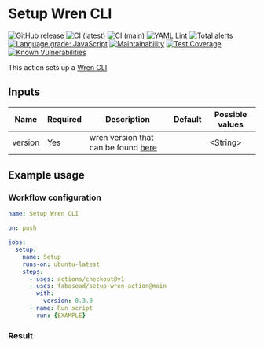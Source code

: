 # Setup Wren CLI

![GitHub release](https://img.shields.io/github/v/release/fabasoad/setup-wren-action?include_prereleases) ![CI (latest)](https://github.com/fabasoad/setup-wren-action/workflows/CI%20(latest)/badge.svg) ![CI (main)](https://github.com/fabasoad/setup-wren-action/workflows/CI%20(main)/badge.svg) ![YAML Lint](https://github.com/fabasoad/setup-wren-action/workflows/YAML%20Lint/badge.svg) [![Total alerts](https://img.shields.io/lgtm/alerts/g/fabasoad/setup-wren-action.svg?logo=lgtm&logoWidth=18)](https://lgtm.com/projects/g/fabasoad/setup-wren-action/alerts/) [![Language grade: JavaScript](https://img.shields.io/lgtm/grade/javascript/g/fabasoad/setup-wren-action.svg?logo=lgtm&logoWidth=18)](https://lgtm.com/projects/g/fabasoad/setup-wren-action/context:javascript) [![Maintainability](https://api.codeclimate.com/v1/badges/e259e98506d3691ab916/maintainability)](https://codeclimate.com/github/fabasoad/setup-wren-action/maintainability) [![Test Coverage](https://api.codeclimate.com/v1/badges/b49fa7426cb26ac028a9/test_coverage)](https://codeclimate.com/github/fabasoad/setup-wren-action/test_coverage) [![Known Vulnerabilities](https://snyk.io/test/github/fabasoad/setup-wren-action/badge.svg?targetFile=package.json)](https://snyk.io/test/github/fabasoad/setup-wren-action?targetFile=package.json)

This action sets up a [Wren CLI](https://wren.io/cli/).

## Inputs

| Name    | Required | Description                                                                           | Default | Possible values |
|---------|----------|---------------------------------------------------------------------------------------|---------|-----------------|
| version | Yes      | wren version that can be found [here](https://github.com/wren-lang/wren-cli/releases) |         | &lt;String&gt;  |

## Example usage

### Workflow configuration

```yaml
name: Setup Wren CLI

on: push

jobs:
  setup:
    name: Setup
    runs-on: ubuntu-latest
    steps:
      - uses: actions/checkout@v1
      - uses: fabasoad/setup-wren-action@main
        with:
          version: 0.3.0
      - name: Run script
        run: {EXAMPLE}
```

### Result
